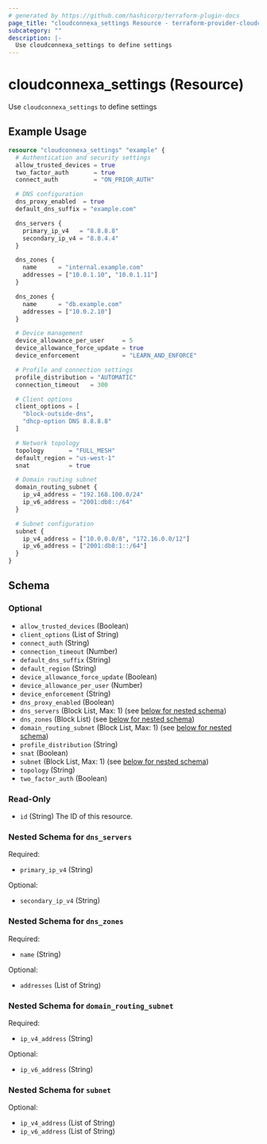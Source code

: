 ```yaml
---
# generated by https://github.com/hashicorp/terraform-plugin-docs
page_title: "cloudconnexa_settings Resource - terraform-provider-cloudconnexa"
subcategory: ""
description: |-
  Use cloudconnexa_settings to define settings
---
```


# cloudconnexa_settings (Resource)

Use `cloudconnexa_settings` to define settings

## Example Usage

```terraform
resource "cloudconnexa_settings" "example" {
  # Authentication and security settings
  allow_trusted_devices = true
  two_factor_auth       = true
  connect_auth          = "ON_PRIOR_AUTH"

  # DNS configuration
  dns_proxy_enabled  = true
  default_dns_suffix = "example.com"

  dns_servers {
    primary_ip_v4   = "8.8.8.8"
    secondary_ip_v4 = "8.8.4.4"
  }

  dns_zones {
    name      = "internal.example.com"
    addresses = ["10.0.1.10", "10.0.1.11"]
  }

  dns_zones {
    name      = "db.example.com"
    addresses = ["10.0.2.10"]
  }

  # Device management
  device_allowance_per_user     = 5
  device_allowance_force_update = true
  device_enforcement            = "LEARN_AND_ENFORCE"

  # Profile and connection settings
  profile_distribution = "AUTOMATIC"
  connection_timeout   = 300

  # Client options
  client_options = [
    "block-outside-dns",
    "dhcp-option DNS 8.8.8.8"
  ]

  # Network topology
  topology       = "FULL_MESH"
  default_region = "us-west-1"
  snat           = true

  # Domain routing subnet
  domain_routing_subnet {
    ip_v4_address = "192.168.100.0/24"
    ip_v6_address = "2001:db8::/64"
  }

  # Subnet configuration
  subnet {
    ip_v4_address = ["10.0.0.0/8", "172.16.0.0/12"]
    ip_v6_address = ["2001:db8:1::/64"]
  }
}
```

<!-- schema generated by tfplugindocs -->
## Schema

### Optional

- `allow_trusted_devices` (Boolean)
- `client_options` (List of String)
- `connect_auth` (String)
- `connection_timeout` (Number)
- `default_dns_suffix` (String)
- `default_region` (String)
- `device_allowance_force_update` (Boolean)
- `device_allowance_per_user` (Number)
- `device_enforcement` (String)
- `dns_proxy_enabled` (Boolean)
- `dns_servers` (Block List, Max: 1) (see [below for nested schema](#nestedblock--dns_servers))
- `dns_zones` (Block List) (see [below for nested schema](#nestedblock--dns_zones))
- `domain_routing_subnet` (Block List, Max: 1) (see [below for nested schema](#nestedblock--domain_routing_subnet))
- `profile_distribution` (String)
- `snat` (Boolean)
- `subnet` (Block List, Max: 1) (see [below for nested schema](#nestedblock--subnet))
- `topology` (String)
- `two_factor_auth` (Boolean)

### Read-Only

- `id` (String) The ID of this resource.

<a id="nestedblock--dns_servers"></a>
### Nested Schema for `dns_servers`

Required:

- `primary_ip_v4` (String)

Optional:

- `secondary_ip_v4` (String)


<a id="nestedblock--dns_zones"></a>
### Nested Schema for `dns_zones`

Required:

- `name` (String)

Optional:

- `addresses` (List of String)


<a id="nestedblock--domain_routing_subnet"></a>
### Nested Schema for `domain_routing_subnet`

Required:

- `ip_v4_address` (String)

Optional:

- `ip_v6_address` (String)


<a id="nestedblock--subnet"></a>
### Nested Schema for `subnet`

Optional:

- `ip_v4_address` (List of String)
- `ip_v6_address` (List of String)
